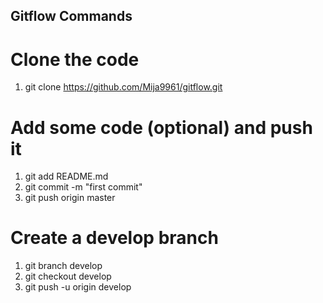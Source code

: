 ## Gitflow Commands
# Clone the code
1. git clone https://github.com/Mija9961/gitflow.git

# Add some code (optional) and push it
1. git add README.md
2. git commit -m "first commit"
3. git push origin master

# Create a develop branch
1. git branch develop
2. git checkout develop
3. git push -u origin develop